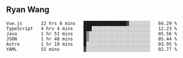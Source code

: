 ## Ryan Wang

<!--START_SECTION:waka-->

```text
Vue.js       22 hrs 6 mins   ████████████████▓░░░░░░░░   66.29 %
TypeScript   4 hrs 4 mins    ███░░░░░░░░░░░░░░░░░░░░░░   12.23 %
Java         1 hr 51 mins    █▒░░░░░░░░░░░░░░░░░░░░░░░   05.56 %
JSON         1 hr 48 mins    █▒░░░░░░░░░░░░░░░░░░░░░░░   05.44 %
Astro        1 hr 19 mins    █░░░░░░░░░░░░░░░░░░░░░░░░   03.95 %
YAML         55 mins         ▓░░░░░░░░░░░░░░░░░░░░░░░░   02.77 %
```

<!--END_SECTION:waka-->
